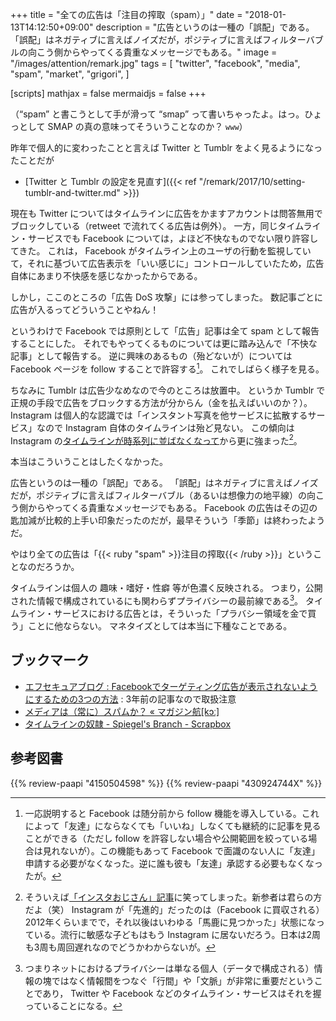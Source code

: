 +++
title = "全ての広告は「注目の搾取（spam）」"
date =  "2018-01-13T14:12:50+09:00"
description = "広告というのは一種の「誤配」である。「誤配」はネガティブに言えばノイズだが，ポジティブに言えばフィルターバブルの向こう側からやってくる貴重なメッセージでもある。"
image = "/images/attention/remark.jpg"
tags = [
  "twitter",
  "facebook",
  "media",
  "spam",
  "market",
  "grigori",
]

[scripts]
  mathjax = false
  mermaidjs = false
+++

（“spam” と書こうとして手が滑って “smap” って書いちゃったよ。はっ。ひょっとして SMAP の真の意味ってそういうことなのか？ `www`）

昨年で個人的に変わったことと言えば Twitter と Tumblr をよく見るようになったことだが

- [Twitter と Tumblr の設定を見直す]({{< ref "/remark/2017/10/setting-tumblr-and-twitter.md" >}})

現在も Twitter についてはタイムラインに広告をかますアカウントは問答無用でブロックしている（retweet で流れてくる広告は例外）。
一方，同じタイムライン・サービスでも Facebook については，よほど不快なものでない限り許容してきた。
これは， Facebook がタイムライン上のユーザの行動を監視していて，それに基づいて広告表示を「いい感じに」コントロールしていたため，広告自体にあまり不快感を感じなかったからである。

しかし，ここのところの「広告 DoS 攻撃」には参ってしまった。
数記事ごとに広告が入るってどういうことやねん！

というわけで Facebook では原則として「広告」記事は全て spam として報告することにした。
それでもやってくるものについては更に踏み込んで「不快な記事」として報告する。
逆に興味のあるもの（殆どないが）については Facebook ページを follow することで許容する[^flw1]。
これでしばらく様子を見る。

[^flw1]: 一応説明すると Facebook は随分前から follow 機能を導入している。これによって「友達」にならなくても「いいね」しなくても継続的に記事を見ることができる（ただし follow を許容しない場合や公開範囲を絞っている場合は見れないが）。この機能もあって Facebook で面識のない人に「友達」申請する必要がなくなった。逆に誰も彼も「友達」承認する必要もなくなったが。

ちなみに Tumblr は広告少なめなので今のところは放置中。
というか Tumblr で正規の手段で広告をブロックする方法が分からん（金を払えばいいのか？）。
Instagram は個人的な認識では「インスタント写真を他サービスに拡散するサービス」なので Instagram 自体のタイムラインは殆ど見ない。
この傾向は Instagram の[タイムラインが時系列に並ばなくなって](http://www.itmedia.co.jp/news/articles/1606/05/news026.html "Instagramの非時系列表示、全ユーザーに向けて提供開始 - ITmedia NEWS")から更に強まった[^inst]。

[^inst]: そういえば[「インスタおじさん」記事](https://matome.naver.jp/odai/2151558287842421901)に笑ってしまった。新参者は君らの方だよ（笑） Instagram が「先進的」だったのは（Facebook に買収される）2012年くらいまでで，それ以後はいわゆる「馬鹿に見つかった」状態になっている。流行に敏感な子どもはもう Instagram  に居ないだろう。日本は2周も3周も周回遅れなのでどうかわからないが。

本当はこういうことはしたくなかった。

広告というのは一種の「誤配」である。
「誤配」はネガティブに言えばノイズだが，ポジティブに言えばフィルターバブル（あるいは想像力の地平線）の向こう側からやってくる貴重なメッセージでもある。
Facebook の広告はその辺の匙加減が比較的上手い印象だったのだが，最早そういう「季節」は終わったようだ。

やはり全ての広告は「{{< ruby "spam" >}}注目の搾取{{< /ruby >}}」ということなのだろうか。

タイムラインは個人の 趣味・嗜好・性癖 等が色濃く反映される。
つまり，公開された情報で構成されているにも関わらずプライバシーの最前線である[^pvcy1]。
タイムライン・サービスにおける広告とは，そういった「プラバシー領域を金で買う」ことに他ならない。
マネタイズとしては本当に下種なことである。

[^pvcy1]: つまりネットにおけるプライバシーは単なる個人（データで構成される）情報の塊ではなく情報間をつなぐ「行間」や「文脈」が非常に重要だということであり， Twitter や Facebook などのタイムライン・サービスはそれを握っていることになる。

## ブックマーク

- [エフセキュアブログ : Facebookでターゲティング広告が表示されないようにするための3つの方法](http://blog.f-secure.jp/archives/50750076.html) : 3年前の記事なので取扱注意
- [メディアは（常に）スパムか？ « マガジン航[kɔː]](http://magazine-k.jp/2016/01/25/spam-and-media/)
- [タイムラインの奴隷 - Spiegel's Branch - Scrapbox](https://scrapbox.io/spiegel-branch/%E3%82%BF%E3%82%A4%E3%83%A0%E3%83%A9%E3%82%A4%E3%83%B3%E3%81%AE%E5%A5%B4%E9%9A%B7) 

## 参考図書

{{% review-paapi "4150504598" %}} <!-- フィルターバブル -->
{{% review-paapi "430924744X" %}} <!-- スパム -->
